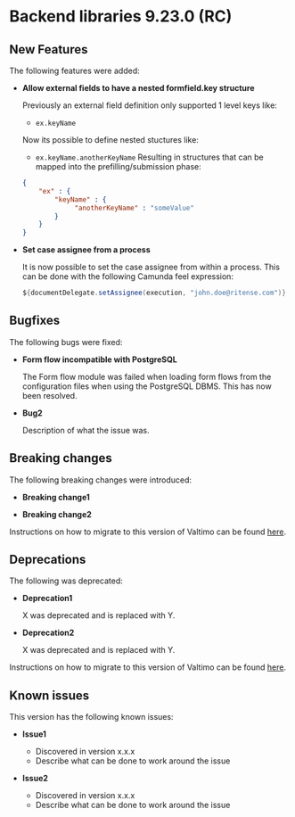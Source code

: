 # Backend libraries 9.23.0 (RC)

## New Features

The following features were added:

* **Allow external fields to have a nested formfield.key structure**

  Previously an external field definition only supported 1 level keys like:
  - `ex.keyName`

  Now its possible to define nested stuctures like:
  - `ex.keyName.anotherKeyName`
    Resulting in structures that can be mapped into the prefilling/submission phase:
   ```json
   {
       "ex" : {
           "keyName" : {
                "anotherKeyName" : "someValue"
           }
       }
   }
  ```

* **Set case assignee from a process**

  It is now possible to set the case assignee from within a process. This can be done with the following Camunda feel
  expression:
   ```java
   ${documentDelegate.setAssignee(execution, "john.doe@ritense.com")}
  ```

## Bugfixes

The following bugs were fixed:

* **Form flow incompatible with PostgreSQL**

  The Form flow module was failed when loading form flows from the configuration files when using the PostgreSQL DBMS. 
  This has now been resolved.

* **Bug2**

  Description of what the issue was.

## Breaking changes

The following breaking changes were introduced:

* **Breaking change1**

* **Breaking change2**

Instructions on how to migrate to this version of Valtimo can be found [here](migration.md).

## Deprecations

The following was deprecated:

* **Deprecation1**

  X was deprecated and is replaced with Y.

* **Deprecation2**

  X was deprecated and is replaced with Y.

Instructions on how to migrate to this version of Valtimo can be found [here](migration.md).

## Known issues

This version has the following known issues:

* **Issue1**
  * Discovered in version x.x.x
  * Describe what can be done to work around the issue

* **Issue2**
  * Discovered in version x.x.x
  * Describe what can be done to work around the issue
